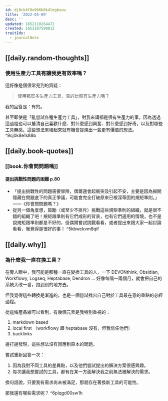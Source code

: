 ```yaml
---
id: dj8ck4f8o966b0k4legbuuw
title: '2022-05-09'
desc: ''
updated: 1652110264472
created: 1652107590812
traitIds:
  - journalNote
---
```


## [[daily.random-thoughts]]

### 使用生產力工具有讓我更有效率嗎？

這好像是個很常見到的質疑：
> 使用那麼多生產力工具，真的比較有生產力嗎？

我的回答是：有的。

甚至即使是「亂嘗試各種生產力工具」，對我來講都是很有生產力的事，因為透過這過程也可以釐清自己喜歡什麼、對什麼感到興奮、對什麼感到好奇，以及對哪些工具無感。這些想法累積起來就有機會提煉出一些更有價值的想法。 ^9cj0k8e1s88b

## [[daily.book-quotes]]

### [[book.你會問問題嗎]]

#### 提出挑戰性問題的困難 p.80
- 「提出挑戰性的問題需要冒險，偶爾還會起衝突及引起不安，主要是因為揭開隱藏在問題底下的真正爭議，可能會完全打破原來已根深蒂固的規矩準則。」——《你會問問題嗎？》 
- 從另一個角度想，鼓勵（或至少不排斥）挑戰這些規矩準則的組織，就是很不錯的組織了吧！規矩跟準則有它們成形的背景，也有它們適用的情境，也不是說規矩跟準則都是不好的，但偶爾嘗試挑戰看看，或者提出來跟大家一起討論看看，我覺得是很好的事！ ^5kbwckvm8qif


## [[daily.why]]

### 為什麼我一直在換工具？

在旁人眼中，我可能是那種一直在變換工具的人，一下 DEVONthink, Obsidian, Workflowy, Logseq, Heptabase, Dendron ... 好像每隔一兩個月，就會把自己的系統大改一番，跑到別的地方去。

但我覺得這些轉換是漸進的，也是一個嘗試找出自己對於工具最在意的重點的必經過程。

從這條產品線可以看到，有幾個元素是我特別重視的：
1. markdown based
2. local first （workflowy 跟 heptabase 沒有，但我信任他們）
3. backlinks 

邊打邊發現，這些想法沒有回應到原本的問題。

嘗試重新回答一次：
1. 因為我對不同工具的差異點，以及他們嘗試提出的解決方案很感興趣。
2. 每次讓我想嘗試的工具，都有在某一方面解決我之前無法被解決的需求。

換句話說，只要我有需求尚未被滿足，那就存在著換新工具的可能性。

那我還有哪些需求呢？ ^6plqgd00sw1h